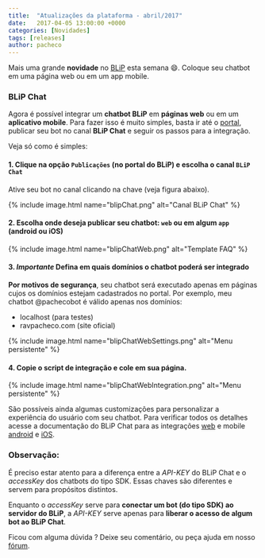 ```yaml
---
title:  "Atualizações da plataforma - abril/2017"
date:   2017-04-05 13:00:00 +0000
categories: [Novidades]
tags: [releases]
author: pacheco
---
```


Mais uma grande **novidade** no [BLiP](https://blip.ai) esta semana 😄. Coloque seu chatbot em uma página web ou em um app mobile.

<!--preview-->

### BLiP Chat

Agora é possível integrar um **chatbot BLiP** em **páginas web** ou em um **aplicativo mobile**.
Para fazer isso é muito simples, basta ir até o [portal](https://blip.ai), publicar seu bot no canal **BLiP Chat** e seguir os passos para a integração.

Veja só como é simples:

#### 1. Clique na opção `Publicações` (no portal do BLiP) e escolha o canal `BLiP Chat`

Ative seu bot no canal clicando na chave (veja figura abaixo).

{% include image.html name="blipChat.png" alt="Canal BLiP Chat" %}

#### 2. Escolha onde deseja publicar seu chatbot: `web` ou em algum `app` (android ou iOS)

{% include image.html name="blipChatWeb.png" alt="Template FAQ" %}

#### 3. *Importante* Defina em quais domínios o chatbot poderá ser integrado

**Por motivos de segurança**, seu chatbot será executado apenas em páginas cujos os domínios estejam cadastrados no portal. Por exemplo, meu chatbot @pachecobot 
é válido apenas nos domínios: 

* localhost (para testes)
* ravpacheco.com (site oficial)

{% include image.html name="blipChatWebSettings.png" alt="Menu persistente" %}

#### 4. Copie o script de integração e cole em sua página.

{% include image.html name="blipChatWebIntegration.png" alt="Menu persistente" %}

São possíveis ainda algumas customizações para personalizar a experiência do usuário com seu chatbot. Para verificar todos os detalhes acesse a documentação do BLiP Chat para as integrações [web](https://github.com/takenet/blip-sdk-web) e mobile [android](https://github.com/takenet/blip-sdk-android) e [iOS](https://github.com/takenet/blip-sdk-ios).

### Observação:

É preciso estar atento para a diferença entre a *API-KEY* do BLiP Chat e o *accessKey* dos chatbots do tipo SDK. Essas chaves são diferentes e servem para propósitos distintos. 

Enquanto o *accessKey* serve para **conectar um bot (do tipo SDK) ao servidor do BLiP**, a *API-KEY* serve apenas para **liberar o acesso de algum bot ao BLiP Chat**.

Ficou com alguma dúvida ? Deixe seu comentário, ou peça ajuda em nosso [fórum](https://forum.blip.ai).